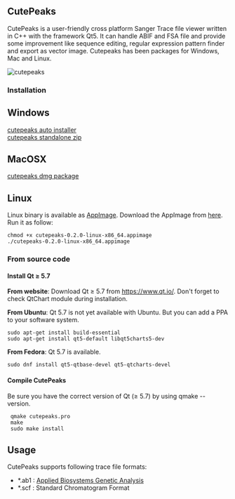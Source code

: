 ## CutePeaks

CutePeaks is a user-friendly cross platform Sanger Trace file viewer written in C++ with the framework Qt5. It can handle ABIF and FSA file and provide some improvement like sequence editing, regular expression pattern finder and export as vector image. 
Cutepeaks has been packages for Windows, Mac and Linux.

![cutepeaks](https://raw.githubusercontent.com/labsquare/CutePeaks/master/cutepeaks.gif)

### Installation
## Windows 
[cutepeaks auto installer](https://github.com/labsquare/CutePeaks/releases/download/0.2.3/CutePeaks-win32.exe)      
[cutepeaks standalone zip ](https://github.com/labsquare/CutePeaks/releases/download/0.2.3/CutePeaks-win32-standalone.zip)

## MacOSX 
[cutepeaks dmg package](https://github.com/labsquare/CutePeaks/releases/download/0.2.0/cutepeaks-0.2.0-macosx.dmg)

## Linux
Linux binary is available as [AppImage](http://appimage.org/).
Download the AppImage from [here](https://github.com/labsquare/CutePeaks/releases).
Run it as follow:

    chmod +x cutepeaks-0.2.0-linux-x86_64.appimage
    ./cutepeaks-0.2.0-linux-x86_64.appimage

### From source code 
#### Install Qt ≥ 5.7

**From website**: Download Qt ≥ 5.7 from https://www.qt.io/.
Don't forget to check QtChart module during installation.

**From Ubuntu**: Qt 5.7 is not yet available with Ubuntu. But you can add a PPA to your software system.
    
    sudo apt-get install build-essential
    sudo apt-get install qt5-default libqt5charts5-dev
  
**From Fedora**: Qt 5.7 is available.

    sudo dnf install qt5-qtbase-devel qt5-qtcharts-devel

#### Compile CutePeaks
Be sure you have the correct version of Qt (≥ 5.7) by using qmake --version. 

     qmake cutepeaks.pro 
     make
     sudo make install

## Usage

CutePeaks supports following trace file formats:

- *.ab1 : [Applied Biosystems Genetic Analysis](https://projects.nfstc.org/workshops/resources/articles/ABIF_File_Format.pdf)
- *.scf : Standard Chromatogram Format

